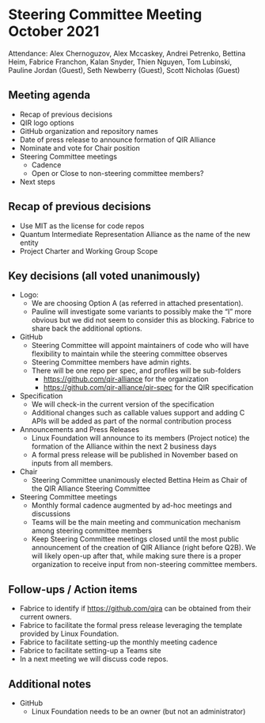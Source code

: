 # Steering Committee Meeting October 2021

Attendance: Alex Chernoguzov, Alex Mccaskey, Andrei Petrenko, Bettina Heim,
Fabrice Franchon, Kalan Snyder, Thien Nguyen, Tom Lubinski, Pauline Jordan
(Guest), Seth Newberry (Guest), Scott Nicholas (Guest)

## Meeting agenda

- Recap of previous decisions
- QIR logo options
- GitHub organization and repository names
- Date of press release to announce formation of QIR Alliance
- Nominate and vote for Chair position
- Steering Committee meetings
  - Cadence
  - Open or Close to non-steering committee members?
- Next steps

## Recap of previous decisions

- Use MIT as the license for code repos
- Quantum Intermediate Representation Alliance as the name of the new entity
- Project Charter and Working Group Scope

## Key decisions (all voted unanimously)

- Logo:
    - We are choosing Option A (as referred in attached presentation).
    - Pauline will investigate some variants to possibly make the “I” more
      obvious but we did not seem to consider this as blocking. Fabrice to share
      back the additional options.
- GitHub
    - Steering Committee will appoint maintainers of code who will have
      flexibility to maintain while the steering committee observes
    - Steering Committee members have admin rights.
    - There will be one repo per spec, and profiles will be sub-folders
        - https://github.com/qir-alliance for the organization
        - https://github.com/qir-alliance/qir-spec for the QIR specification
- Specification
    - We will check-in the current version of the specification
    - Additional changes such as callable values support and adding C APIs will
      be added as part of the normal contribution process
- Announcements and Press Releases
    - Linux Foundation will announce to its members (Project notice) the
      formation of the Alliance within the next 2 business days
    - A formal press release will be published in November based on inputs from
      all members.
- Chair
    - Steering Committee unanimously elected Bettina Heim as Chair of the QIR
      Alliance Steering Committee
- Steering Committee meetings
    - Monthly formal cadence augmented by ad-hoc meetings and discussions
    - Teams will be the main meeting and communication mechanism among steering
      committee members
    - Keep Steering Committee meetings closed until the most public announcement
      of the creation of QIR Alliance (right before Q2B). We will likely open-up
      after that, while making sure there is a proper organization to receive
      input from non-steering committee members.

##  Follow-ups / Action items

- Fabrice to identify if https://github.com/qira can be obtained from their
  current owners.
- Fabrice to facilitate the formal press release leveraging the template
  provided by Linux Foundation.
- Fabrice to facilitate setting-up the monthly meeting cadence
- Fabrice to facilitate setting-up a Teams site
- In a next meeting we will discuss code repos.

## Additional notes

- GitHub
    - Linux Foundation needs to be an owner (but not an administrator)
